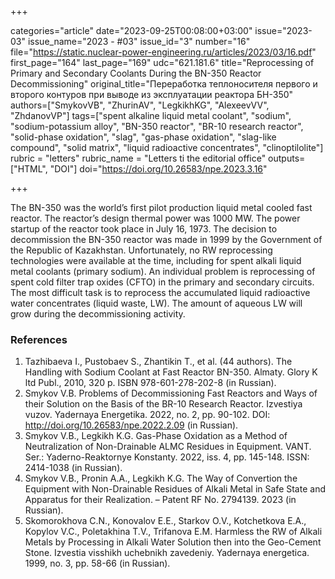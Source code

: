 +++

categories="article"
date="2023-09-25T00:08:00+03:00"
issue="2023-03"
issue_name="2023 - #03"
issue_id="3"
number="16"
file="https://static.nuclear-power-engineering.ru/articles/2023/03/16.pdf"
first_page="164"
last_page="169"
udc="621.181.6"
title="Reprocessing of Primary and Secondary Coolants During the BN-350 Reactor Decommissioning"
original_title="Переработка теплоносителя первого и второго контуров при выводе из эксплуатации реактора БН-350"
authors=["SmykovVB", "ZhurinAV", "LegkikhKG", "AlexeevVV", "ZhdanovVP"]
tags=["spent alkaline liquid metal coolant", "sodium", "sodium-potassium alloy", "BN-350 reactor", "BR-10 research reactor", "solid-phase oxidation", "slag", "gas-phase oxidation", "slag-like compound", "solid matrix", "liquid radioactive concentrates", "clinoptilolite"]
rubric = "letters"
rubric_name = "Letters ti the editorial office"
outputs=["HTML", "DOI"]
doi="https://doi.org/10.26583/npe.2023.3.16"

+++

The BN-350 was the world’s first pilot production liquid metal cooled fast reactor. The reactor’s design thermal power was 1000 MW. The power startup of the reactor took place in July 16, 1973. The decision to decommission the BN-350 reactor was made in 1999 by the Government of the Republic of Kazakhstan. Unfortunately, no RW reprocessing technologies were available at the time, including for spent alkali liquid metal coolants (primary sodium). An individual problem is reprocessing of spent cold filter trap oxides (CFTO) in the primary and secondary circuits. The most difficult task is to reprocess the accumulated liquid radioactive water concentrates (liquid waste, LW). The amount of aqueous LW will grow during the decommissioning activity.

### References

1. Tazhibaeva I., Pustobaev S., Zhantikin T., et al. (44 authors). The Handling with Sodium Coolant at Fast Reactor BN-350. Almaty. Glory K ltd Publ., 2010, 320 p. ISBN 978-601-278-202-8 (in Russian).
2. Smykov V.B. Problems of Decommissioning Fast Reactors and Ways of their Solution on the Basis of the BR-10 Research Reactor. Izvestiya vuzov. Yadernaya Energetika. 2022, no. 2, pp. 90-102. DOI: http://doi.org/10.26583/npe.2022.2.09 (in Russian).
3. Smykov V.B., Legkikh K.G. Gas-Phase Oxidation as a Method of Neutralization of Non-Drainable ALMC Residues in Equipment. VANT. Ser.: Yaderno-Reaktornye Konstanty. 2022, iss. 4, pp. 145-148. ISSN: 2414-1038 (in Russian).
4. Smykov V.B., Pronin A.A., Legkikh K.G. The Way of Convertion the Equipment with Non-Drainable Residues of Alkali Metal in Safe State and Apparatus for their Realization. – Patent RF No. 2794139. 2023 (in Russian).
5. Skomorokhova C.N., Konovalov E.E., Starkov O.V., Kotchetkova E.A., Kopylov V.C., Poletakhina T.V., Trifanova E.M. Harmless the RW of Alkali Metals by Processing in Alkali Water Solution then into the Geo-Cement Stone. Izvestia visshikh uchebnikh zavedeniy. Yadernaya energetica. 1999, no. 3, pp. 58-66 (in Russian).